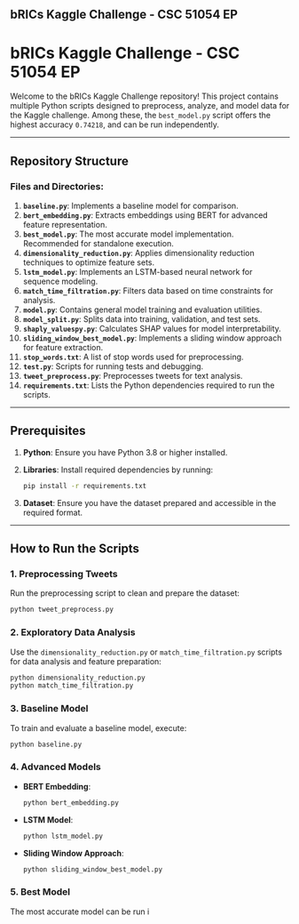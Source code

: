 ## bRICs Kaggle Challenge - CSC 51054 EP

# bRICs Kaggle Challenge - CSC 51054 EP

Welcome to the bRICs Kaggle Challenge repository! This project contains multiple Python scripts designed to preprocess, analyze, and model data for the Kaggle challenge. Among these, the `best_model.py` script offers the highest accuracy ```0.74218```, and can be run independently.

---

## Repository Structure

### Files and Directories:

1. **`baseline.py`**: Implements a baseline model for comparison.
2. **`bert_embedding.py`**: Extracts embeddings using BERT for advanced feature representation.
3. **`best_model.py`**: The most accurate model implementation. Recommended for standalone execution.
4. **`dimensionality_reduction.py`**: Applies dimensionality reduction techniques to optimize feature sets.
5. **`lstm_model.py`**: Implements an LSTM-based neural network for sequence modeling.
6. **`match_time_filtration.py`**: Filters data based on time constraints for analysis.
7. **`model.py`**: Contains general model training and evaluation utilities.
8. **`model_split.py`**: Splits data into training, validation, and test sets.
9. **`shaply_valuespy.py`**: Calculates SHAP values for model interpretability.
10. **`sliding_window_best_model.py`**: Implements a sliding window approach for feature extraction.
11. **`stop_words.txt`**: A list of stop words used for preprocessing.
12. **`test.py`**: Scripts for running tests and debugging.
13. **`tweet_preprocess.py`**: Preprocesses tweets for text analysis.
14. **`requirements.txt`**: Lists the Python dependencies required to run the scripts.

---

## Prerequisites

1. **Python**: Ensure you have Python 3.8 or higher installed.
2. **Libraries**: Install required dependencies by running:

   ```bash
   pip install -r requirements.txt
   ```

3. **Dataset**: Ensure you have the dataset prepared and accessible in the required format.

---

## How to Run the Scripts

### 1. **Preprocessing Tweets**
   Run the preprocessing script to clean and prepare the dataset:
   
   ```bash
   python tweet_preprocess.py
   ```

### 2. **Exploratory Data Analysis**
   Use the `dimensionality_reduction.py` or `match_time_filtration.py` scripts for data analysis and feature preparation:

   ```bash
   python dimensionality_reduction.py
   python match_time_filtration.py
   ```

### 3. **Baseline Model**
   To train and evaluate a baseline model, execute:

   ```bash
   python baseline.py
   ```

### 4. **Advanced Models**

   - **BERT Embedding**:
     ```bash
     python bert_embedding.py
     ```
   
   - **LSTM Model**:
     ```bash
     python lstm_model.py
     ```

   - **Sliding Window Approach**:
     ```bash
     python sliding_window_best_model.py
     ```

### 5. **Best Model**
   The most accurate model can be run i
